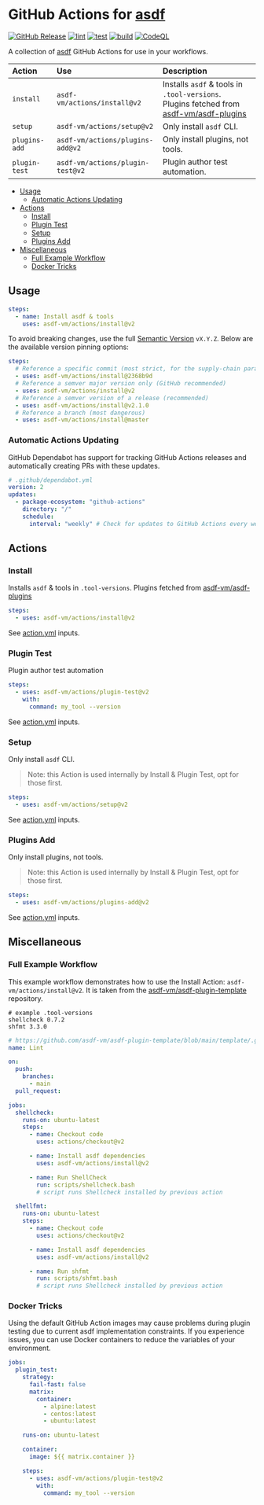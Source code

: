 # GitHub Actions for [asdf](https://github.com/asdf-vm/asdf)

[![GitHub Release](https://img.shields.io/github/release/asdf-vm/actions.svg?color=green)](https://github.com/asdf-vm/actions/releases)
[![lint](https://github.com/asdf-vm/actions/workflows/lint/badge.svg?branch=master)](https://github.com/asdf-vm/actions/actions)
[![test](https://github.com/asdf-vm/actions/workflows/test/badge.svg?branch=master)](https://github.com/asdf-vm/actions/actions)
[![build](https://github.com/asdf-vm/actions/workflows/build/badge.svg?branch=master)](https://github.com/asdf-vm/actions/actions)
[![CodeQL](https://github.com/asdf-vm/actions/workflows/CodeQL/badge.svg?branch=master)](https://github.com/asdf-vm/actions/actions)

A collection of [asdf](github.com/asdf-vm/asdf) GitHub Actions for use in your
workflows.

| Action        | Use                              | Description                                                                                                                          |
| :------------ | :------------------------------- | :----------------------------------------------------------------------------------------------------------------------------------- |
| `install`     | `asdf-vm/actions/install@v2`     | Installs `asdf` & tools in `.tool-versions`.<br>Plugins fetched from [asdf-vm/asdf-plugins](https://github.com/asdf-vm/asdf-plugins) |
| `setup`       | `asdf-vm/actions/setup@v2`       | Only install `asdf` CLI.                                                                                                             |
| `plugins-add` | `asdf-vm/actions/plugins-add@v2` | Only install plugins, not tools.                                                                                                     |
| `plugin-test` | `asdf-vm/actions/plugin-test@v2` | Plugin author test automation.                                                                                                       |

<!-- TOC -->

- [Usage](#usage)
  - [Automatic Actions Updating](#automatic-actions-updating)
- [Actions](#actions)
  - [Install](#install)
  - [Plugin Test](#plugin-test)
  - [Setup](#setup)
  - [Plugins Add](#plugins-add)
- [Miscellaneous](#miscellaneous)
  - [Full Example Workflow](#full-example-workflow)
  - [Docker Tricks](#docker-tricks)

<!-- TOC -->

## Usage

```yaml
steps:
  - name: Install asdf & tools
    uses: asdf-vm/actions/install@v2
```

To avoid breaking changes, use the full [Semantic Version](https://semver.org/)
`vX.Y.Z`. Below are the available version pinning options:

```yaml
steps:
  # Reference a specific commit (most strict, for the supply-chain paranoid)
  - uses: asdf-vm/actions/install@2368b9d
  # Reference a semver major version only (GitHub recommended)
  - uses: asdf-vm/actions/install@v2
  # Reference a semver version of a release (recommended)
  - uses: asdf-vm/actions/install@v2.1.0
  # Reference a branch (most dangerous)
  - uses: asdf-vm/actions/install@master
```

### Automatic Actions Updating

GitHub Dependabot has support for tracking GitHub Actions releases and
automatically creating PRs with these updates.

```yaml
# .github/dependabot.yml
version: 2
updates:
  - package-ecosystem: "github-actions"
    directory: "/"
    schedule:
      interval: "weekly" # Check for updates to GitHub Actions every week
```

## Actions

### Install

Installs `asdf` & tools in `.tool-versions`. Plugins fetched from
[asdf-vm/asdf-plugins](https://github.com/asdf-vm/asdf-plugins)

```yaml
steps:
  - uses: asdf-vm/actions/install@v2
```

<!-- TODO(jthegedus): capture action.yml options in a markdown table here. Show usage examples for each option. -->

See [action.yml](install/action.yml) inputs.

### Plugin Test

Plugin author test automation

```yaml
steps:
  - uses: asdf-vm/actions/plugin-test@v2
    with:
      command: my_tool --version
```

<!-- TODO(jthegedus): capture action.yml options in a markdown table here. Show usage examples for each option. -->

See [action.yml](plugin-test/action.yml) inputs.

### Setup

Only install `asdf` CLI.

> Note: this Action is used internally by Install & Plugin Test, opt for those
> first.

```yaml
steps:
  - uses: asdf-vm/actions/setup@v2
```

<!-- TODO(jthegedus): capture action.yml options in a markdown table here. Show usage examples for each option. -->

See [action.yml](setup/action.yml) inputs.

### Plugins Add

Only install plugins, not tools.

> Note: this Action is used internally by Install & Plugin Test, opt for those
> first.

```yaml
steps:
  - uses: asdf-vm/actions/plugins-add@v2
```

<!-- TODO(jthegedus): capture action.yml options in a markdown table here. Show usage examples for each option. -->

See [action.yml](plugins-add/action.yml) inputs.

## Miscellaneous

### Full Example Workflow

This example workflow demonstrates how to use the Install Action:
`asdf-vm/actions/install@v2`. It is taken from the
[asdf-vm/asdf-plugin-template](https://github.com/asdf-vm/asdf-plugin-template)
repository.

```shell
# example .tool-versions
shellcheck 0.7.2
shfmt 3.3.0
```

```yaml
# https://github.com/asdf-vm/asdf-plugin-template/blob/main/template/.github/workflows/lint.yml
name: Lint

on:
  push:
    branches:
      - main
  pull_request:

jobs:
  shellcheck:
    runs-on: ubuntu-latest
    steps:
      - name: Checkout code
        uses: actions/checkout@v2

      - name: Install asdf dependencies
        uses: asdf-vm/actions/install@v2

      - name: Run ShellCheck
        run: scripts/shellcheck.bash
        # script runs Shellcheck installed by previous action

  shellfmt:
    runs-on: ubuntu-latest
    steps:
      - name: Checkout code
        uses: actions/checkout@v2

      - name: Install asdf dependencies
        uses: asdf-vm/actions/install@v2

      - name: Run shfmt
        run: scripts/shfmt.bash
        # script runs Shellcheck installed by previous action
```

### Docker Tricks

Using the default GitHub Action images may cause problems during plugin testing
due to current asdf implementation constraints. If you experience issues, you
can use Docker containers to reduce the variables of your environment.

```yaml
jobs:
  plugin_test:
    strategy:
      fail-fast: false
      matrix:
        container:
          - alpine:latest
          - centos:latest
          - ubuntu:latest

    runs-on: ubuntu-latest

    container:
      image: ${{ matrix.container }}

    steps:
      - uses: asdf-vm/actions/plugin-test@v2
        with:
          command: my_tool --version
```
